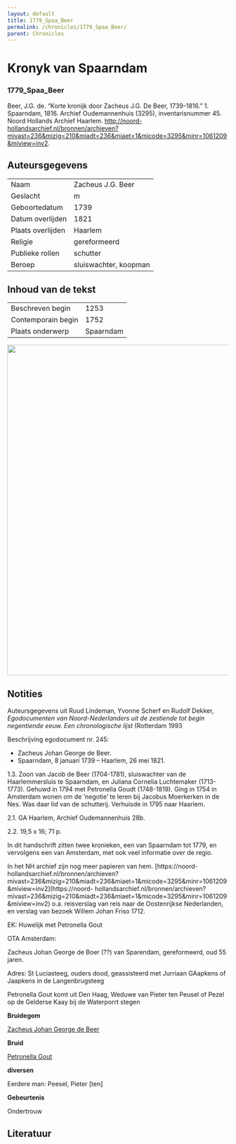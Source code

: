 ```yaml
---
layout: default
title: 1779_Spaa_Beer
permalink: /chronicles/1779_Spaa_Beer/
parent: Chronicles
--- 
```



# Kronyk van Spaarndam 

### 1779_Spaa_Beer 

Beer, J.G. de. “Korte kronijk door Zacheus J.G. De Beer, 1739-1816.” 1. Spaarndam, 1816. Archief Oudemannenhuis (3295), inventarisnummer 45. Noord Hollands Archief Haarlem. http://noord-hollandsarchief.nl/bronnen/archieven?mivast=236&mizig=210&miadt=236&miaet=1&micode=3295&minr=1061209&miview=inv2. 

## Auteursgegevens 

| | | 
| --------------- | --------------- | 
| Naam | Zacheus J.G. Beer | 
| Geslacht | m | 
| Geboortedatum | 1739 | 
| Datum overlijden | 1821 | 
| Plaats overlijden | Haarlem | 
| Religie | gereformeerd | 
| Publieke rollen | schutter | 
| Beroep | sluiswachter, koopman | 

## Inhoud van de tekst 

| | | 
| --------------- | --------------- | 
| Beschreven begin | 1253 | 
| Contemporain begin | 1752 | 
| Plaats onderwerp | Spaarndam | 

[<img src="..\..\barplots_chronicles\1779_Spaa_Beer.jpg" width="750"/>](..\..\barplots_chronicles\1779_Spaa_Beer.jpg) 

## Notities 

Auteursgegevens uit Ruud Lindeman, Yvonne Scherf en Rudolf Dekker,
_Egodocumenten van Noord-Nederlanders uit de zestiende tot begin negentiende
eeuw. Een chronologische lijst_ (Rotterdam 1993

Beschrijving egodocument nr. 245:

  * Zacheus Johan George de Beer. 
  * Spaarndam, 8 januari 1739 – Haarlem, 26 mei 1821. 

1.3. Zoon van Jacob de Beer  (1704-1781), sluiswachter van de Haarlemmersluis
te Spaarndam, en Juliana Cornelia Luchtemaker (1713-1773). Gehuwd in 1794 met
Petronella Goudt (1748-1819). Ging in 1754 in Amsterdam wonen om de ‘negotie’
te leren bij Jacobus Moerkerken in de Nes. Was daar lid van de schutterij.
Verhuisde in 1795 naar Haarlem.

2.1. GA Haarlem, Archief Oudemannenhuis 28b.

2.2. 19,5 x 16; 71 p.

In dit handschrift zitten twee kronieken, een van Spaarndam tot 1779, en
vervolgens een van Amsterdam, met ook veel informatie over de regio.

In het NH archief zijn nog meer papieren van hem. [https://noord-
hollandsarchief.nl/bronnen/archieven?mivast=236&mizig=210&miadt=236&miaet=1&micode=3295&minr=1061209&miview=inv2](https://noord-
hollandsarchief.nl/bronnen/archieven?mivast=236&mizig=210&miadt=236&miaet=1&micode=3295&minr=1061209&miview=inv2)
o.a. reisverslag van reis naar de Oostenrijkse Nederlanden, en verslag van
bezoek Willem Johan Friso 1712.

EK: Huwelijk met Petronella Gout

OTA Amsterdam:

Zacheus Johan George de Boer (??) van Sparendam, gereformeerd, oud 55 jaren.

Adres: St Luciasteeg, ouders dood, geassisteerd met Jurriaan GAapkens of
Jaapkens in de Langenbrugsteeg

Petronella Gout komt uit Den Haag, Weduwe van Pieter ten Peusel of Pezel op de
Gelderse Kaay bij de Waterporrt stegen

**Bruidegom**

[Zacheus Johan George de
Beer](https://www.wiewaswie.nl/nl/zoeken/?q=Zacheus%20Johan%20George%20de%20Beer)

**Bruid**

[Petronella Gout](https://www.wiewaswie.nl/nl/zoeken/?q=Petronella%20Gout)

**diversen**

Eerdere man: Peesel, Pieter [ten]

**Gebeurtenis**

Ondertrouw





## Literatuur 

